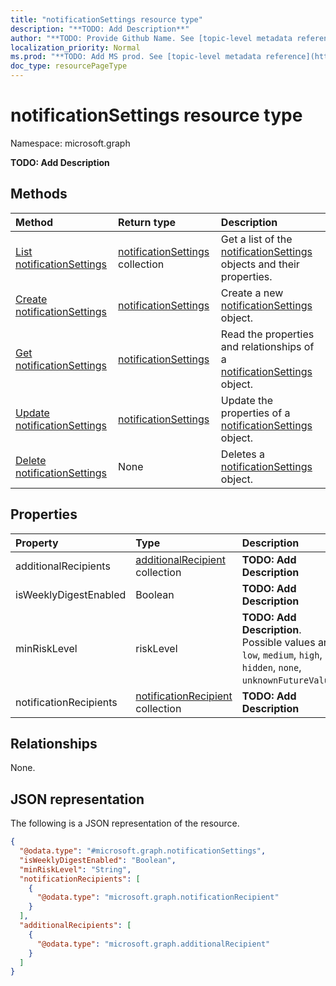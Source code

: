 ```yaml
---
title: "notificationSettings resource type"
description: "**TODO: Add Description**"
author: "**TODO: Provide Github Name. See [topic-level metadata reference](https://msgo.azurewebsites.net/add/document/guidelines/metadata.html#topic-level-metadata)**"
localization_priority: Normal
ms.prod: "**TODO: Add MS prod. See [topic-level metadata reference](https://msgo.azurewebsites.net/add/document/guidelines/metadata.html#topic-level-metadata)**"
doc_type: resourcePageType
---
```


# notificationSettings resource type

Namespace: microsoft.graph



**TODO: Add Description**

## Methods
|Method|Return type|Description|
|:---|:---|:---|
|[List notificationSettings](../api/notificationsettings-list.md)|[notificationSettings](../resources/notificationsettings.md) collection|Get a list of the [notificationSettings](../resources/notificationsettings.md) objects and their properties.|
|[Create notificationSettings](../api/notificationsettings-create.md)|[notificationSettings](../resources/notificationsettings.md)|Create a new [notificationSettings](../resources/notificationsettings.md) object.|
|[Get notificationSettings](../api/notificationsettings-get.md)|[notificationSettings](../resources/notificationsettings.md)|Read the properties and relationships of a [notificationSettings](../resources/notificationsettings.md) object.|
|[Update notificationSettings](../api/notificationsettings-update.md)|[notificationSettings](../resources/notificationsettings.md)|Update the properties of a [notificationSettings](../resources/notificationsettings.md) object.|
|[Delete notificationSettings](../api/notificationsettings-delete.md)|None|Deletes a [notificationSettings](../resources/notificationsettings.md) object.|

## Properties
|Property|Type|Description|
|:---|:---|:---|
|additionalRecipients|[additionalRecipient](../resources/additionalrecipient.md) collection|**TODO: Add Description**|
|isWeeklyDigestEnabled|Boolean|**TODO: Add Description**|
|minRiskLevel|riskLevel|**TODO: Add Description**. Possible values are: `low`, `medium`, `high`, `hidden`, `none`, `unknownFutureValue`.|
|notificationRecipients|[notificationRecipient](../resources/notificationrecipient.md) collection|**TODO: Add Description**|

## Relationships
None.

## JSON representation
The following is a JSON representation of the resource.
<!-- {
  "blockType": "resource",
  "keyProperty": "id",
  "@odata.type": "microsoft.graph.notificationSettings",
  "openType": false
}
-->
``` json
{
  "@odata.type": "#microsoft.graph.notificationSettings",
  "isWeeklyDigestEnabled": "Boolean",
  "minRiskLevel": "String",
  "notificationRecipients": [
    {
      "@odata.type": "microsoft.graph.notificationRecipient"
    }
  ],
  "additionalRecipients": [
    {
      "@odata.type": "microsoft.graph.additionalRecipient"
    }
  ]
}
```


